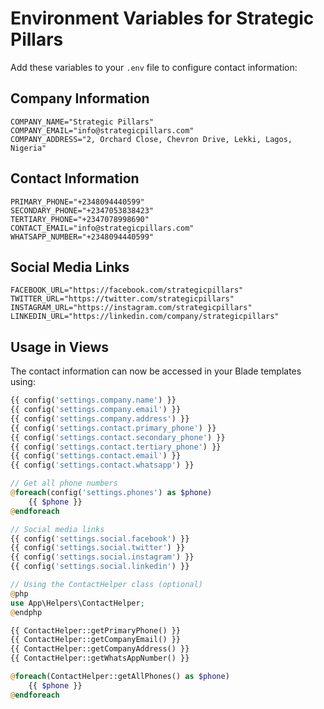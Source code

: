 # Environment Variables for Strategic Pillars

Add these variables to your `.env` file to configure contact information:

## Company Information
```
COMPANY_NAME="Strategic Pillars"
COMPANY_EMAIL="info@strategicpillars.com"
COMPANY_ADDRESS="2, Orchard Close, Chevron Drive, Lekki, Lagos, Nigeria"
```

## Contact Information
```
PRIMARY_PHONE="+2348094440599"
SECONDARY_PHONE="+2347053838423"
TERTIARY_PHONE="+2347078998690"
CONTACT_EMAIL="info@strategicpillars.com"
WHATSAPP_NUMBER="+2348094440599"
```

## Social Media Links
```
FACEBOOK_URL="https://facebook.com/strategicpillars"
TWITTER_URL="https://twitter.com/strategicpillars"
INSTAGRAM_URL="https://instagram.com/strategicpillars"
LINKEDIN_URL="https://linkedin.com/company/strategicpillars"
```

## Usage in Views

The contact information can now be accessed in your Blade templates using:

```php
{{ config('settings.company.name') }}
{{ config('settings.company.email') }}
{{ config('settings.company.address') }}
{{ config('settings.contact.primary_phone') }}
{{ config('settings.contact.secondary_phone') }}
{{ config('settings.contact.tertiary_phone') }}
{{ config('settings.contact.email') }}
{{ config('settings.contact.whatsapp') }}

// Get all phone numbers
@foreach(config('settings.phones') as $phone)
    {{ $phone }}
@endforeach

// Social media links
{{ config('settings.social.facebook') }}
{{ config('settings.social.twitter') }}
{{ config('settings.social.instagram') }}
{{ config('settings.social.linkedin') }}

// Using the ContactHelper class (optional)
@php
use App\Helpers\ContactHelper;
@endphp

{{ ContactHelper::getPrimaryPhone() }}
{{ ContactHelper::getCompanyEmail() }}
{{ ContactHelper::getCompanyAddress() }}
{{ ContactHelper::getWhatsAppNumber() }}

@foreach(ContactHelper::getAllPhones() as $phone)
    {{ $phone }}
@endforeach
```
